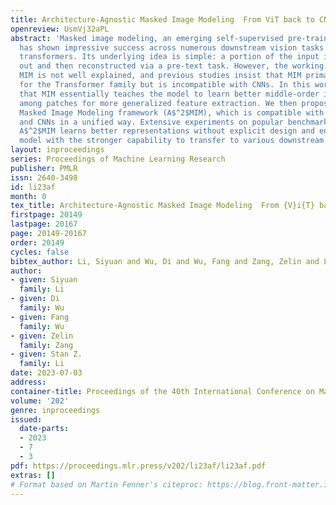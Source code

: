 ```yaml
---
title: Architecture-Agnostic Masked Image Modeling  From ViT back to CNN
openreview: UsmVj32aPL
abstract: 'Masked image modeling, an emerging self-supervised pre-training method,
  has shown impressive success across numerous downstream vision tasks with Vision
  transformers. Its underlying idea is simple: a portion of the input image is masked
  out and then reconstructed via a pre-text task. However, the working principle behind
  MIM is not well explained, and previous studies insist that MIM primarily works
  for the Transformer family but is incompatible with CNNs. In this work, we observe
  that MIM essentially teaches the model to learn better middle-order interactions
  among patches for more generalized feature extraction. We then propose an Architecture-Agnostic
  Masked Image Modeling framework (A$^2$MIM), which is compatible with both Transformers
  and CNNs in a unified way. Extensive experiments on popular benchmarks show that
  A$^2$MIM learns better representations without explicit design and endows the backbone
  model with the stronger capability to transfer to various downstream tasks.'
layout: inproceedings
series: Proceedings of Machine Learning Research
publisher: PMLR
issn: 2640-3498
id: li23af
month: 0
tex_title: Architecture-Agnostic Masked Image Modeling  From {V}i{T} back to {CNN}
firstpage: 20149
lastpage: 20167
page: 20149-20167
order: 20149
cycles: false
bibtex_author: Li, Siyuan and Wu, Di and Wu, Fang and Zang, Zelin and Li, Stan Z.
author:
- given: Siyuan
  family: Li
- given: Di
  family: Wu
- given: Fang
  family: Wu
- given: Zelin
  family: Zang
- given: Stan Z.
  family: Li
date: 2023-07-03
address: 
container-title: Proceedings of the 40th International Conference on Machine Learning
volume: '202'
genre: inproceedings
issued:
  date-parts:
  - 2023
  - 7
  - 3
pdf: https://proceedings.mlr.press/v202/li23af/li23af.pdf
extras: []
# Format based on Martin Fenner's citeproc: https://blog.front-matter.io/posts/citeproc-yaml-for-bibliographies/
---
```

